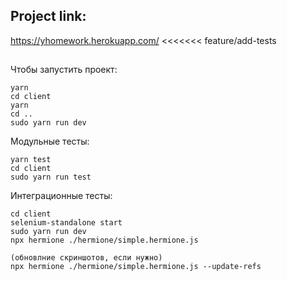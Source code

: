 ## Project link:
https://yhomework.herokuapp.com/
<<<<<<< feature/add-tests
##
Чтобы запустить проект:
```
yarn
cd client
yarn
cd ..
sudo yarn run dev
```
Модульные тесты:
```
yarn test
cd client
sudo yarn run test 
```
Интеграционные тесты:
```
cd client
selenium-standalone start
sudo yarn run dev
npx hermione ./hermione/simple.hermione.js

(обновлние скриншотов, если нужно)
npx hermione ./hermione/simple.hermione.js --update-refs
```